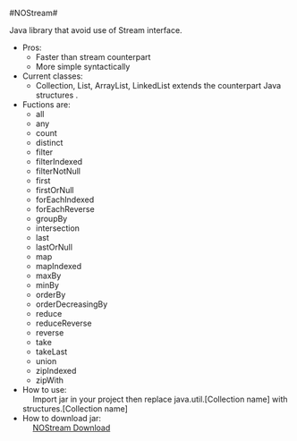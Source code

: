 #NOStream#

Java library that avoid use of Stream interface.
* Pros: <br />
   * Faster than stream counterpart
   * More simple syntactically
* Current classes: <br />
   * Collection, List, ArrayList, LinkedList extends the counterpart Java structures . <br />
* Fuctions are: <br />
   * all
   * any
   * count
   * distinct
   * filter
   * filterIndexed
   * filterNotNull
   * first
   * firstOrNull
   * forEachIndexed
   * forEachReverse
   * groupBy
   * intersection
   * last
   * lastOrNull
   * map
   * mapIndexed
   * maxBy
   * minBy
   * orderBy
   * orderDecreasingBy
   * reduce
   * reduceReverse
   * reverse
   * take
   * takeLast
   * union
   * zipIndexed
   * zipWith
* How to use: <br/>
&emsp;    Import jar in your project then replace java.util.[Collection name] with structures.[Collection name]
* How to download jar: <br/>
&emsp;  <a href="http://goo.gl/I2s5pb">NOStream Download </a>
